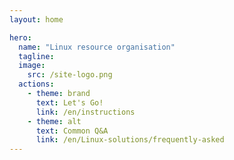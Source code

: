 ```yaml
---
layout: home

hero:
  name: "Linux resource organisation"
  tagline: 
  image: 
    src: /site-logo.png
  actions:
    - theme: brand
      text: Let's Go!
      link: /en/instructions
    - theme: alt
      text: Common Q&A
      link: /en/Linux-solutions/frequently-asked
---
```

